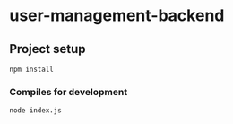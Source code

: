 # user-management-backend

## Project setup
```
npm install
```

### Compiles for development
```
node index.js
```